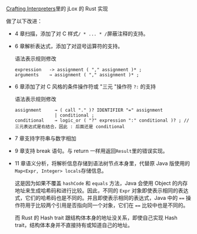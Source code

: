 [Crafting Interpreters](https://craftinginterpreters.com/)里的 jLox 的 Rust 实现

做了以下改进：

- 4 章扫描，添加了对 C 样式`/ * ... * /`屏蔽注释的支持。

- 6 章解析表达式，添加了对逗号运算符的支持。

  语法表示规则修改

  ```
  expression   -> assignment ( "," assignment )* ;
  arguments    → assignment ( "," assignment )* ;
  ```
  
- 6 章添加了对 C 风格的条件操作符或 "三元 "操作符 `?:` 的支持

  语法表示规则修改

  ```
  assignment     → ( call "." )? IDENTIFIER "=" assignment
                 | conditional ;
  conditional    → logic_or ( "?" expression ":" conditional )? ; // 三元表达式是右结合，因此 : 后面还是 conditional
  ```

- 7 章支持字符串与数字相加

- 9 章支持 break 语句。与 return 一样用返回`Result`里的错误实现。

- 11 章语义分析，将解析信息存储到语法树节点本身里，代替原 Java 版使用的`Map<Expr, Integer> locals`存储信息。

  这是因为如果不覆盖 `hashCode` 和 `equals` 方法，Java 会使用 Object 的内存地址来生成哈希码和进行比较。因此，不同的 `Expr` 对象即使表示相同的表达式，它们的哈希码也是不同的。并且即使表示相同的表达式，Java 中的 `==` 操作符用于比较两个引用是否指向同一个对象，它们在 `==` 比较中也是不同的。

  而 Rust 的 Hash trait 跟结构体本身的地址没关系，即使自己实现 Hash trait，结构体本身并不直接持有或知道自己的地址。
  
  